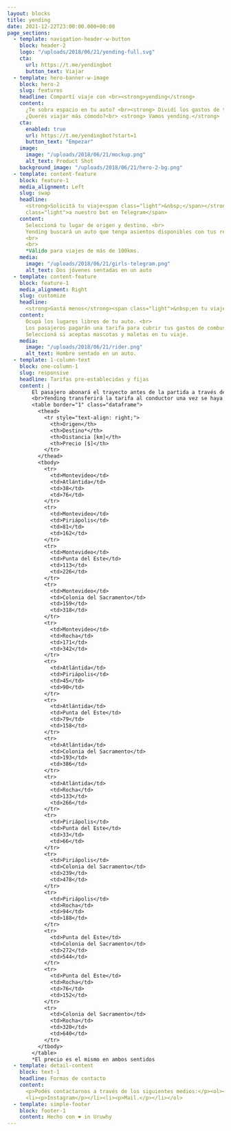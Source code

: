 ```yaml
---
layout: blocks
title: yending
date: 2021-12-22T23:00:00.000+00:00
page_sections:
  - template: navigation-header-w-button
    block: header-2
    logo: "/uploads/2018/06/21/yending-full.svg"
    cta:
      url: https://t.me/yendingbot
      button_text: Viajar
  - template: hero-banner-w-image
    block: hero-2
    slug: features
    headline: Compartí viaje con <br><strong>yending</strong>
    content:
      ¿Te sobra espacio en tu auto? <br><strong> Dividí los gastos de tu viaje.</strong> <br>
      ¿Querés viajar más cómodo?<br> <strong> Vamos yending.</strong>
    cta:
      enabled: true
      url: https://t.me/yendingbot?start=1
      button_text: "Empezar"
    image:
      image: "/uploads/2018/06/21/mockup.png"
      alt_text: Product Shot
    background_image: "/uploads/2018/06/21/hero-2-bg.png"
  - template: content-feature
    block: feature-1
    media_alignment: Left
    slug: swap
    headline:
      <strong>Solicitá tu viaje<span class="light">&nbsp;</span></strong><span
      class="light">a nuestro bot en Telegram</span>
    content:
      Seleccioná tu lugar de origen y destino. <br>
      Yending buscará un auto que tenga asientos disponibles con tus requisitos. 
      <br>
      <br>
      *Válido para viajes de más de 100kms. 
    media:
      image: "/uploads/2018/06/21/girls-telegram.png"
      alt_text: Dos jóvenes sentadas en un auto
  - template: content-feature
    block: feature-1
    media_alignment: Right
    slug: customize
    headline:
      <strong>Gastá menos</strong><span class="light">&nbsp;en tu viaje </span>
    content:
      Ocupá los lugares libres de tu auto. <br>
      Los pasajeros pagarán una tarifa para cubrir tus gastos de combustible y peajes. <br>
      Seleccioná si aceptas mascotas y maletas en tu viaje. 
    media:
      image: "/uploads/2018/06/21/rider.png"
      alt_text: Hombre sentado en un auto. 
  - template: 1-column-text
    block: one-column-1
    slug: responsive
    headline: Tarifas pre-establecidas y fijas
    content: |
        El pasajero abonará el trayecto antes de la partida a través de MercadoPago.
        <br>Yending transferirá la tarifa al conductor una vez se haya completado el trayecto.
        <table border="1" class="dataframe">
          <thead>
            <tr style="text-align: right;">
              <th>Origen</th>
              <th>Destino*</th>
              <th>Distancia [km]</th>
              <th>Precio [$]</th>
            </tr>
          </thead>
          <tbody>
            <tr>
              <td>Montevideo</td>
              <td>Atlántida</td>
              <td>38</td>
              <td>76</td>
            </tr>
            <tr>
              <td>Montevideo</td>
              <td>Piriápolis</td>
              <td>81</td>
              <td>162</td>
            </tr>
            <tr>
              <td>Montevideo</td>
              <td>Punta del Este</td>
              <td>113</td>
              <td>226</td>
            </tr>
            <tr>
              <td>Montevideo</td>
              <td>Colonia del Sacramento</td>
              <td>159</td>
              <td>318</td>
            </tr>
            <tr>
              <td>Montevideo</td>
              <td>Rocha</td>
              <td>171</td>
              <td>342</td>
            </tr>
            <tr>
              <td>Atlántida</td>
              <td>Piriápolis</td>
              <td>45</td>
              <td>90</td>
            </tr>
            <tr>
              <td>Atlántida</td>
              <td>Punta del Este</td>
              <td>79</td>
              <td>158</td>
            </tr>
            <tr>
              <td>Atlántida</td>
              <td>Colonia del Sacramento</td>
              <td>193</td>
              <td>386</td>
            </tr>
            <tr>
              <td>Atlántida</td>
              <td>Rocha</td>
              <td>133</td>
              <td>266</td>
            </tr>
            <tr>
              <td>Piriápolis</td>
              <td>Punta del Este</td>
              <td>33</td>
              <td>66</td>
            </tr>
            <tr>
              <td>Piriápolis</td>
              <td>Colonia del Sacramento</td>
              <td>239</td>
              <td>478</td>
            </tr>
            <tr>
              <td>Piriápolis</td>
              <td>Rocha</td>
              <td>94</td>
              <td>188</td>
            </tr>
            <tr>
              <td>Punta del Este</td>
              <td>Colonia del Sacramento</td>
              <td>272</td>
              <td>544</td>
            </tr>
            <tr>
              <td>Punta del Este</td>
              <td>Rocha</td>
              <td>76</td>
              <td>152</td>
            </tr>
            <tr>
              <td>Colonia del Sacramento</td>
              <td>Rocha</td>
              <td>320</td>
              <td>640</td>
            </tr>
          </tbody>
        </table>
        *El precio es el mismo en ambos sentidos
  - template: detail-content
    block: text-1
    headline: Formas de contacto
    content:
      <p>Podés contactarnos a través de los siguientes medios:</p><ol><li><p>Telegram</a>.</p></li>
      <li><p>Instagram</p></li><li><p>Mail.</p></li></ol>
  - template: simple-footer
    block: footer-1
    content: Hecho con ❤︎ in Uruwhy
---
```

